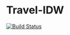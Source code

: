 # Travel-IDW
[![Build Status](https://travis-ci.org/mrtboy/Travel-IDW.svg?branch=master)](https://travis-ci.org/mrtboy/Travel-IDW)
